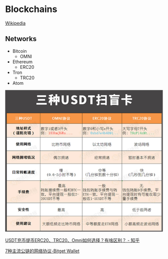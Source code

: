 # Blockchains
[Wikipedia](https://en.wikipedia.org/wiki/Blockchain)

## Networks
- Bitcoin
  - OMNI
- Ethereum
  - ERC20
- Tron
  - TRC20
- Atom

![](images/README/networks.png)

[USDT充币提币ERC20、TRC20、Omni如何选择？有啥区别？ - 知乎](https://zhuanlan.zhihu.com/p/357225748)

[7种主流公链的网络协议-Bitget Wallet](https://www.bitget.com/zh-CN/web3/academy/7-network-protocols-of-major-blockchains)